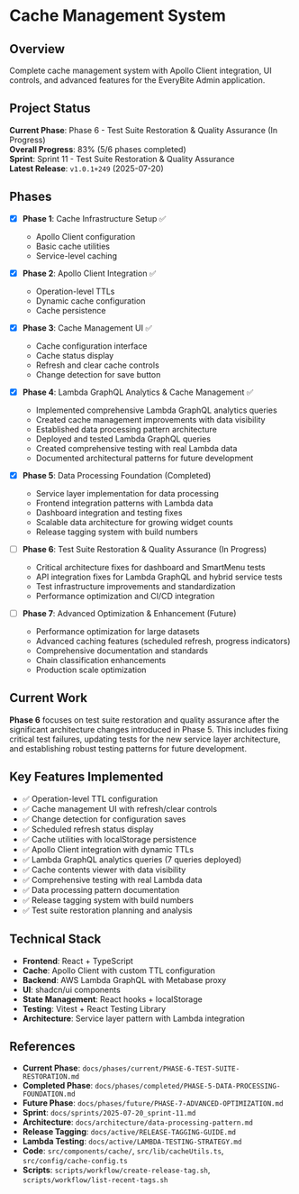 # Cache Management System

## Overview

Complete cache management system with Apollo Client integration, UI controls, and advanced features for the EveryBite Admin application.

## Project Status

**Current Phase**: Phase 6 - Test Suite Restoration & Quality Assurance (In Progress)  
**Overall Progress**: 83% (5/6 phases completed)  
**Sprint**: Sprint 11 - Test Suite Restoration & Quality Assurance  
**Latest Release**: `v1.0.1+249` (2025-07-20)

## Phases

- [x] **Phase 1**: Cache Infrastructure Setup ✅
  - Apollo Client configuration
  - Basic cache utilities
  - Service-level caching

- [x] **Phase 2**: Apollo Client Integration ✅
  - Operation-level TTLs
  - Dynamic cache configuration
  - Cache persistence

- [x] **Phase 3**: Cache Management UI ✅
  - Cache configuration interface
  - Cache status display
  - Refresh and clear cache controls
  - Change detection for save button

- [x] **Phase 4**: Lambda GraphQL Analytics & Cache Management ✅
  - Implemented comprehensive Lambda GraphQL analytics queries
  - Created cache management improvements with data visibility
  - Established data processing pattern architecture
  - Deployed and tested Lambda GraphQL queries
  - Created comprehensive testing with real Lambda data
  - Documented architectural patterns for future development

- [x] **Phase 5**: Data Processing Foundation (Completed)
  - Service layer implementation for data processing
  - Frontend integration patterns with Lambda data
  - Dashboard integration and testing fixes
  - Scalable data architecture for growing widget counts
  - Release tagging system with build numbers

- [ ] **Phase 6**: Test Suite Restoration & Quality Assurance (In Progress)
  - Critical architecture fixes for dashboard and SmartMenu tests
  - API integration fixes for Lambda GraphQL and hybrid service tests
  - Test infrastructure improvements and standardization
  - Performance optimization and CI/CD integration

- [ ] **Phase 7**: Advanced Optimization & Enhancement (Future)
  - Performance optimization for large datasets
  - Advanced caching features (scheduled refresh, progress indicators)
  - Comprehensive documentation and standards
  - Chain classification enhancements
  - Production scale optimization

## Current Work

**Phase 6** focuses on test suite restoration and quality assurance after the significant architecture changes introduced in Phase 5. This includes fixing critical test failures, updating tests for the new service layer architecture, and establishing robust testing patterns for future development.

## Key Features Implemented

- ✅ Operation-level TTL configuration
- ✅ Cache management UI with refresh/clear controls
- ✅ Change detection for configuration saves
- ✅ Scheduled refresh status display
- ✅ Cache utilities with localStorage persistence
- ✅ Apollo Client integration with dynamic TTLs
- ✅ Lambda GraphQL analytics queries (7 queries deployed)
- ✅ Cache contents viewer with data visibility
- ✅ Comprehensive testing with real Lambda data
- ✅ Data processing pattern documentation
- ✅ Release tagging system with build numbers
- ✅ Test suite restoration planning and analysis

## Technical Stack

- **Frontend**: React + TypeScript
- **Cache**: Apollo Client with custom TTL configuration
- **Backend**: AWS Lambda GraphQL with Metabase proxy
- **UI**: shadcn/ui components
- **State Management**: React hooks + localStorage
- **Testing**: Vitest + React Testing Library
- **Architecture**: Service layer pattern with Lambda integration

## References

- **Current Phase**: `docs/phases/current/PHASE-6-TEST-SUITE-RESTORATION.md`
- **Completed Phase**: `docs/phases/completed/PHASE-5-DATA-PROCESSING-FOUNDATION.md`
- **Future Phase**: `docs/phases/future/PHASE-7-ADVANCED-OPTIMIZATION.md`
- **Sprint**: `docs/sprints/2025-07-20_sprint-11.md`
- **Architecture**: `docs/architecture/data-processing-pattern.md`
- **Release Tagging**: `docs/active/RELEASE-TAGGING-GUIDE.md`
- **Lambda Testing**: `docs/active/LAMBDA-TESTING-STRATEGY.md`
- **Code**: `src/components/cache/`, `src/lib/cacheUtils.ts`, `src/config/cache-config.ts`
- **Scripts**: `scripts/workflow/create-release-tag.sh`, `scripts/workflow/list-recent-tags.sh`
